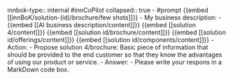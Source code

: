 innbok-type:: internal
#innCoPilot
collapsed:: true
	- #prompt {{embed [[innBoK/solution-(id)/brochure/few shots]]}}
		- My business description:
		- {{embed [[AI business description/content]]}} {{embed [[solution 4/content]]}} {{embed [[solution id/brochure/content]]}} {{embed [[solution id/offerings/content]]}} {{embed [[solution id/components/content]]}}
		- Action:
		- Propose solution 4/brochure: Basic piece of information that should be provided to the end customer so that they know the advantages of using our product or service.
		- Answer:
		- Please write your respons in a MarkDown code box.




